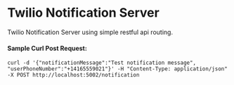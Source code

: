 # Twilio Notification Server

Twilio Notification Server using simple restful api routing. 

#### Sample Curl Post Request:

```
curl -d '{"notificationMessage":"Test notification message", "userPhoneNumber":"+14165559021"}' -H "Content-Type: application/json" -X POST http://localhost:5002/notification

```